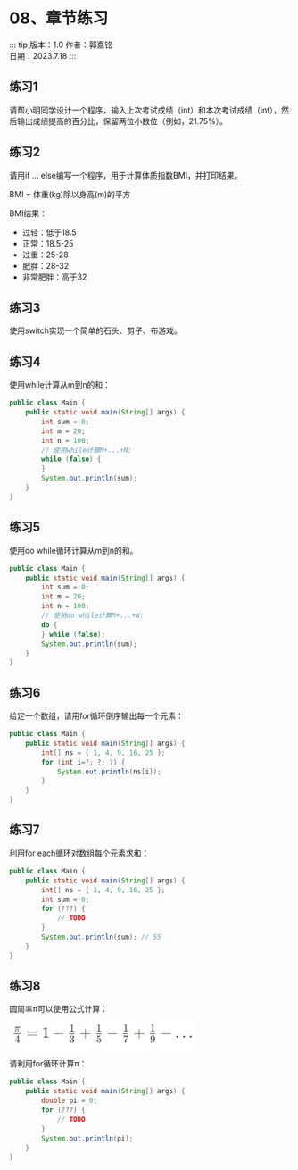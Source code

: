 # 08、章节练习

::: tip 版本：1.0
作者：郭嘉铭
</br>
日期：2023.7.18
:::

## 练习1

请帮小明同学设计一个程序，输入上次考试成绩（int）和本次考试成绩（int），然后输出成绩提高的百分比，保留两位小数位（例如，21.75%）。

## 练习2

请用if ... else编写一个程序，用于计算体质指数BMI，并打印结果。

BMI = 体重(kg)除以身高(m)的平方

BMI结果：

+ 过轻：低于18.5
+ 正常：18.5-25
+ 过重：25-28
+ 肥胖：28-32
+ 非常肥胖：高于32

## 练习3

使用switch实现一个简单的石头、剪子、布游戏。

## 练习4

使用while计算从m到n的和：

```java
public class Main {
	public static void main(String[] args) {
		int sum = 0;
		int m = 20;
		int n = 100;
		// 使用while计算M+...+N:
		while (false) {
		}
		System.out.println(sum);
	}
}
```

## 练习5

使用do while循环计算从m到n的和。

```java
public class Main {
	public static void main(String[] args) {
		int sum = 0;
        int m = 20;
		int n = 100;
		// 使用do while计算M+...+N:
		do {
		} while (false);
		System.out.println(sum);
	}
}
```

## 练习6

给定一个数组，请用for循环倒序输出每一个元素：

```java
public class Main {
    public static void main(String[] args) {
        int[] ns = { 1, 4, 9, 16, 25 };
        for (int i=?; ?; ?) {
            System.out.println(ns[i]);
        }
    }
}
```

## 练习7

利用for each循环对数组每个元素求和：

```java
public class Main {
    public static void main(String[] args) {
        int[] ns = { 1, 4, 9, 16, 25 };
        int sum = 0;
        for (???) {
            // TODO
        }
        System.out.println(sum); // 55
    }
}
```

## 练习8

圆周率π可以使用公式计算：

![030801.png](images/java/03/030801.png)

请利用for循环计算π：

```java
public class Main {
    public static void main(String[] args) {
        double pi = 0;
        for (???) {
            // TODO
        }
        System.out.println(pi);
    }
}
```